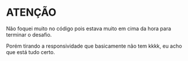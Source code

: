 # ATENÇÃO

Não foquei muito no código pois estava muito em cima da hora para terminar o desafio.

Porém tirando a responsividade que basicamente não tem kkkk, eu acho que está tudo certo.
